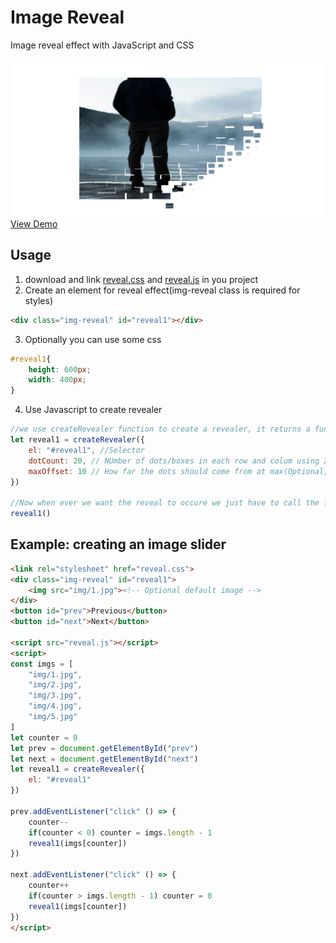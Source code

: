 # Image Reveal
Image reveal effect with JavaScript and CSS

![Preview](preview.png)
[View Demo](https://github.com/0shuvo0/img-reveal/blob/main/preview.mp4?raw=true)

## Usage
1. download and link [reveal.css](https://github.com/0shuvo0/img-reveal/blob/main/reveal.css) and [reveal.js](https://github.com/0shuvo0/img-reveal/blob/main/reveal.js) in you project
2. Create an element for reveal effect(img-reveal class is required for styles)
```html
<div class="img-reveal" id="reveal1"></div>
```
3. Optionally you can use some css
```css
#reveal1{
    height: 600px;
    width: 400px;
}
```
4. Use Javascript to create revealer
```js
//we use createRevealer function to create a revealer, it returns a function so we are capturing it in a variable.
let reveal1 = createRevealer({
    el: "#reveal1", //Selector
    dotCount: 20, // NUmber of dots/boxes in each row and colum using 20 will give 20 * 20 = 400 boxes(Optional, default: 10)
    maxOffset: 10 // How far the dots should come from at max(Optional, default: 100)
})

//Now when ever we want the reveal to occure we just have to call the function
reveal1()
```



## Example: creating an image slider
```html
<link rel="stylesheet" href="reveal.css">
<div class="img-reveal" id="reveal1">
    <img src="img/1.jpg"><!-- Optional default image -->
</div>
<button id="prev">Previous</button>
<button id="next">Next</button>

<script src="reveal.js"></script>
<script>
const imgs = [
    "img/1.jpg",
    "img/2.jpg",
    "img/3.jpg",
    "img/4.jpg",
    "img/5.jpg"
]
let counter = 0
let prev = document.getElementById("prev")
let next = document.getElementById("next")
let reveal1 = createRevealer({
    el: "#reveal1"
})

prev.addEventListener("click" () => {
    counter--
    if(counter < 0) counter = imgs.length - 1
    reveal1(imgs[counter])
})

next.addEventListener("click" () => {
    counter++
    if(counter > imgs.length - 1) counter = 0
    reveal1(imgs[counter])
})
</script>
```